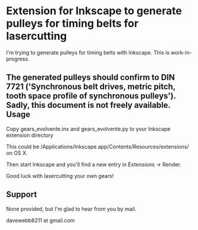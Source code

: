 Extension for Inkscape to generate pulleys for timing belts for lasercutting 
==================================================================

I'm trying to generate pulleys for timing belts with Inkscape. This is work-in-progress. 

The generated pulleys should confirm to DIN 7721 ('Synchronous belt drives, metric pitch, tooth space profile of synchronous pulleys'). Sadly, this document is not freely available. 
Usage
-----

Copy gears_evolvente.inx and gears_evolvente.py to your Inkscape extension directory 

This could be
  /Applications/Inkscape.app/Contents/Resources/extensions/
on OS X. 

Then start Inkscape and you'll find a new entry in Extensions -> Render. 

Good luck with lasercutting your own gears!


Support
-------

None provided, but I'm glad to hear from you by mail. 

davewebb8211 at gmail.com
